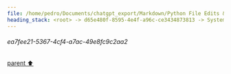 ```yaml
---
file: /home/pedro/Documents/chatgpt_export/Markdown/Python File Edits & Patches.md
heading_stack: <root> -> d65e480f-8595-4e4f-a96c-ce3434873813 -> System -> 2d1d2f48-e6fe-4a7a-b2e8-7c38ee3ce43d -> System -> aaa28854-ea24-4096-a1b3-65acbd78ce34 -> User -> 229b3159-3937-4139-8002-dab8432ea6b7 -> Assistant -> 0d19e97d-592a-440e-89b1-0cc080576d0d -> Tool -> 4007542a-2b2c-42a9-b987-cd8ef54d4240 -> Assistant -> aaa2e46a-0bd8-496c-a6ea-778fe58489c5 -> User -> cce558b4-222f-4027-9320-09717c4dbbef -> Assistant -> a3459690-5e17-400a-b914-28c453d3f714 -> Tool -> 9f2b08be-207c-48fe-a9ec-871a422e49c8 -> Assistant -> aaa24cea-5a66-46e8-ab60-2fb20e5c4bc4 -> User -> 45e48c63-b8c0-4652-aceb-10d5d3ef6f57 -> Assistant -> 5b0cf78b-b5d0-4ef1-99d4-66e8553a85e1 -> Tool -> f755787d-52aa-44af-8a7e-b52286edf77b -> Assistant -> aaa23de5-c109-4689-a870-503fb26f69c7 -> User -> 96e760f9-ebc8-45e1-961d-3b94729654da -> Assistant -> d959fab0-cf73-4c3f-bb93-716f18527f9c -> Tool -> 00c27030-d92d-49be-b3d3-c195b5910a04 -> Assistant -> aaa27947-97e4-49b2-acb6-ce8aeec6bfb9 -> User -> e0bf97c5-7ad0-48d7-a7fa-67e68fbf41a4 -> Assistant -> ae2a4726-98a1-4cb6-bea8-2536fa295fdb -> Tool -> f0e3de75-c2dd-4ef6-86a0-286c82702bad -> Assistant -> aaa2a959-6592-4954-9f78-83a748efbe03 -> User -> ea7fee21-5367-4cf4-a7ac-49e8fc9c2aa2
---
```

###### ea7fee21-5367-4cf4-a7ac-49e8fc9c2aa2
[parent ⬆️](#aaa2a959-6592-4954-9f78-83a748efbe03)
